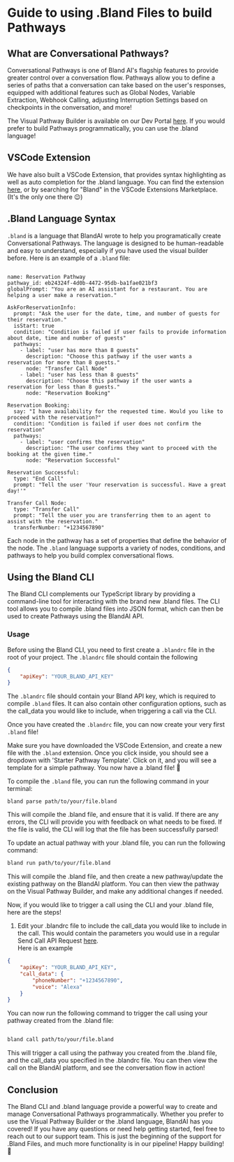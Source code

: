 # Guide to using .Bland Files to build Pathways

## What are Conversational Pathways?

Conversational Pathways is one of Bland AI's flagship features to provide greater control over a conversation flow. Pathways allow you to define a series of paths that a conversation can take based on the user's responses, equipped with additional features such as Global Nodes, Variable Extraction, Webhook Calling, adjusting Interruption Settings based on checkpoints in the conversation, and more!

The Visual Pathway Builder is available on our Dev Portal [here](https://app.bland.ai/dashboard?page=convo-pathways). If you would prefer to build Pathways programmatically, you can use the .bland language!


## VSCode Extension

We have also built a VSCode Extension, that provides syntax highlighting as well as auto completion for the .bland language. You can find the extension [here](https://marketplace.visualstudio.com/items?itemName=Bland.Bland&ssr=false#overview), or by searching for "Bland" in the VSCode Extensions Marketplace. (It's the only one there :wink:)


## .Bland Language Syntax

`.bland` is a language that BlandAI wrote to help you programatically create Conversational Pathways. The language is designed to be human-readable and easy to understand, especially if you have used the visual builder before. Here is an example of a `.bland` file:
```bland

name: Reservation Pathway
pathway_id: eb24324f-4d0b-4472-95db-ba1fae021bf3
globalPrompt: "You are an AI assistant for a restaurant. You are helping a user make a reservation."

AskForReservationInfo:
  prompt: "Ask the user for the date, time, and number of guests for their reservation."
  isStart: true
  condition: "Condition is failed if user fails to provide information about date, time and number of guests"
  pathways:
    - label: "user has more than 8 guests"
      description: "Choose this pathway if the user wants a reservation for more than 8 guests."
      node: "Transfer Call Node"
    - label: "user has less than 8 guests"
      description: "Choose this pathway if the user wants a reservation for less than 8 guests."
      node: "Reservation Booking"

Reservation Booking:
  say: "I have availability for the requested time. Would you like to proceed with the reservation?"
  condition: "Condition is failed if user does not confirm the reservation"
  pathways:
    - label: "user confirms the reservation"
      description: "The user confirms they want to proceed with the booking at the given time."
      node: "Reservation Successful"

Reservation Successful:
  type: "End Call"
  prompt: "Tell the user 'Your reservation is successful. Have a great day!'"

Transfer Call Node:
  type: "Transfer Call"
  prompt: "Tell the user you are transferring them to an agent to assist with the reservation."
  transferNumber: "+1234567890"
```

Each node in the pathway has a set of properties that define the behavior of the node. The `.bland` language supports a variety of nodes, conditions, and pathways to help you build complex conversational flows. 

## Using the Bland CLI

The Bland CLI complements our TypeScript library by providing a command-line tool for interacting with the brand new .bland files. The CLI tool allows you to compile .bland files into JSON format, which can then be used to create Pathways using the BlandAI API.

### Usage

Before using the Bland CLI, you need to first create a `.blandrc` file in the root of your project. The `.blandrc` file should contain the following

```json
{
    "apiKey": "YOUR_BLAND_API_KEY"
}

```

The `.blandrc` file should contain your Bland API key, which is required to compile `.bland` files. It can also contain other configuration options, such as the call_data you would like to include, when triggering a call via the CLI.

Once you have created the `.blandrc` file, you can now create your very first `.bland` file! 


Make sure you have downloaded the VSCode Extension, and create a new file with the `.bland` extension. Once you click inside, you should see a dropdown with 'Starter Pathway Template'. Click on it, and you will see a template for a simple pathway. You now have a .bland file! :tada:

To compile the `.bland` file, you can run the following command in your terminal:

```
bland parse path/to/your/file.bland
```

This will compile the .bland file, and ensure that it is valid. If there are any errors, the CLI will provide you with feedback on what needs to be fixed. If the file is valid, the CLI will log that the file has been successfully parsed!

To update an actual pathway with your .bland file, you can run the following command:

```bash
bland run path/to/your/file.bland
```

This will compile the .bland file, and then create a new pathway/update the existing pathway on the BlandAI platform. You can then view the pathway on the Visual Pathway Builder, and make any additional changes if needed.


Now, if you would like to trigger a call using the CLI and your .bland file, here are the steps!

1. Edit your .blandrc file to include the call_data you would like to include in the call. This would contain the parameters you would use in a regular Send Call API Request [here](https://docs.bland.ai/api-v1/post/calls).  
Here is an example

```json
{
    "apiKey": "YOUR_BLAND_API_KEY",
    "call_data": {
        "phoneNumber": "+1234567890",
        "voice": "Alexa"
    }
}
```


You can now run the following command to trigger the call using your pathway created from the .bland file:

```bash

bland call path/to/your/file.bland

```


This will trigger a call using the pathway you created from the .bland file, and the call_data you specified in the .blandrc file. You can then view the call on the BlandAI platform, and see the conversation flow in action!


## Conclusion

The Bland CLI and .bland language provide a powerful way to create and manage Conversational Pathways programmatically. Whether you prefer to use the Visual Pathway Builder or the .bland language, BlandAI has you covered! If you have any questions or need help getting started, feel free to reach out to our support team. This is just the beginning of the support for .Bland Files, and much more functionality is in our pipeline! Happy building! :rocket: